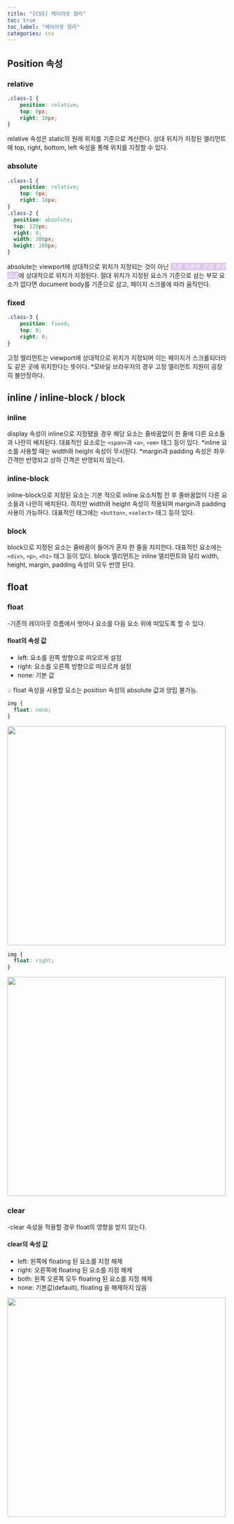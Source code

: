```yaml
---
title: "[CSS] 레이아웃 정리"
toc: true
toc_label: "레이아웃 정리"
categories: css
---
```


## Position 속성
### relative
```css
.class-1 {
    position: relative;
    top: 0px;
    right: 10px;
}
```
relative 속성은 static의 원래 위치를 기준으로 계산한다. 상대 위치가 지정된 엘리먼트에 top, right, bottom, left 속성을 통해 위치를 지정할 수 있다.
### absolute
```css
.class-1 {
    position: relative;
    top: 0px;
    right: 10px;
}
.class-2 {
  position: absolute;
  top: 120px;
  right: 0;
  width: 300px;
  height: 200px;
}
```
absolute는 viewport에 상대적으로 위치가 지정되는 것이 아닌 <i style="background:#dbc6eb; color: #fff">가장 가까운 곳의 부모 요소</i>에 상대적으로 위치가 지정된다. 절대 위치가 지정된 요소가 기준으로 삼는 부모 요소가 없다면 document body를 기준으로 삼고, 페이지 스크롤에 따라 움직인다. 
### fixed
```css
.class-3 {
    position: fixed;
    top: 0;
    right: 0;
}
```
고정 엘리먼트는 viewport에 상대적으로 위치가 지정되며 이는 페이지가 스크롤되더라도 같은 곳에 위치한다는 뜻이다. *모바일 브라우저의 경우 고정 엘리먼트 지원이 굉장히 불안정하다. 
## inline / inline-block / block
### inline
display 속성이 inline으로 지정됐을 경우 해당 요소는 줄바꿈없이 한 줄에 다른 요소들과 나란히 배치된다. 대표적인 요소로는  ```<span>```과 ```<a>```, ```<em>``` 태그 등이 있다.
*inline 요소를 사용할 때는 width와 height 속성이 무시된다.
*margin과 padding 속성은 좌우 간격만 반영되고 상하 간격은 반영되지 않는다.
### inline-block
inline-block으로 지정된 요소는 기본 적으로 inline 요소처험 전 후 줄바꿈없이 다른 요소들과 나란히 배치된다. 하지만 width와 height 속성이 적용되며 margin과 padding 사용이 가능하다. 대표적인 태그에는 ```<button>```, ```<select>``` 태그 등이 있다.
### block
block으로 지정된 요소는 줄바꿈이 들어가 혼자 한 줄을 차지한다. 대표적인 요소에는 ```<div>```, ```<p>```, ```<h1>``` 태그 등이 있다. block 엘리먼트는 inline 엘리먼트와 달리 width, height, margin, padding 속성이 모두 반영 된다.
## float
### float
-기존의 레이아웃 흐름에서 벗어나 요소를 다음 요소 위에 떠있도록 할 수 있다.

#### float의 속성 값
+ left: 요소를 왼쪽 방향으로 떠오르게 설정
+ right: 요소를 오른쪽 방향으로 떠오르게 설정
+ none: 기본 값

💡 float 속성을 사용할 요소는 position 속성의 absolute 값과 양립 불가능.
```css
img {
  float: none;
}
```
<img width="500px" src="https://user-images.githubusercontent.com/26542094/88002552-c6625c80-cb3d-11ea-9ae3-c7cf55e31863.png">
  
```css
img {
  float: right;
}
```
<img width="500px" src="https://user-images.githubusercontent.com/26542094/88002330-3fad7f80-cb3d-11ea-9404-d5e4e2a61232.png">

### clear
-clear 속성을 적용할 경우 float의 영향을 받지 않는다.

#### clear의 속성 값
+ left: 왼쪽에 floating 된 요소를 지정 해제
+ right: 오른쪽에 floating 된 요소를 지정 해제
+ both: 왼쪽 오른쪽 모두 floating 된 요소를 지정 해제
+ none: 기본값(default), floating 을 해제하지 않음


<img width="500px" src="https://user-images.githubusercontent.com/26542094/88002782-4be60c80-cb3e-11ea-8fb8-d31359c6af9b.png">
